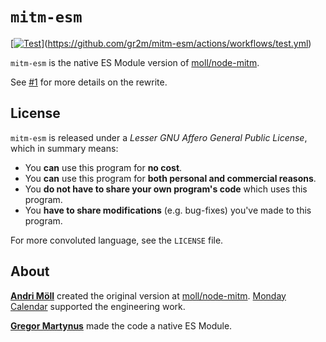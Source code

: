 # `mitm-esm`

[[![Test](https://github.com/gr2m/mitm-esm/actions/workflows/test.yml/badge.svg)](https://github.com/gr2m/mitm-esm/actions/workflows/test.yml)](https://github.com/gr2m/mitm-esm/actions/workflows/test.yml)

`mitm-esm` is the native ES Module version of [moll/node-mitm](https://github.com/moll/node-mitm).

See [#1](https://github.com/gr2m/node-mitm/pull/1) for more details on the rewrite.

## License

`mitm-esm` is released under a _Lesser GNU Affero General Public License_, which
in summary means:

- You **can** use this program for **no cost**.
- You **can** use this program for **both personal and commercial reasons**.
- You **do not have to share your own program's code** which uses this program.
- You **have to share modifications** (e.g. bug-fixes) you've made to this
  program.

For more convoluted language, see the `LICENSE` file.

## About

**[Andri Möll](http://themoll.com)** created the original version at [moll/node-mitm](https://github.com/moll/node-mitm). [Monday Calendar](https://mondayapp.com) supported the engineering work.

**[Gregor Martynus](https://github.com/gr2m)** made the code a native ES Module.
